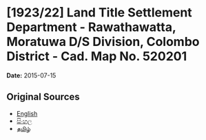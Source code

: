 # [1923/22] Land Title Settlement Department - Rawathawatta, Moratuwa D/S Division, Colombo District - Cad. Map No. 520201

**Date:** 2015-07-15

## Original Sources

- [English](https://documents.gov.lk/view/extra-gazettes/2015/7/1923-22_E.pdf)
- [සිංහල](https://documents.gov.lk/view/extra-gazettes/2015/7/1923-22_S.pdf)
- [தமிழ்](https://documents.gov.lk/view/extra-gazettes/2015/7/1923-22_T.pdf)
